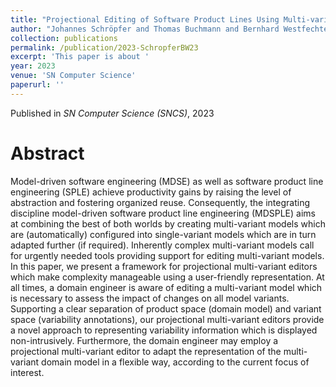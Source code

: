 ```yaml
---
title: "Projectional Editing of Software Product Lines Using Multi-variant Model Editors"
author: "Johannes Schröpfer and Thomas Buchmann and Bernhard Westfechtel"
collection: publications
permalink: /publication/2023-SchropferBW23
excerpt: 'This paper is about '
year: 2023
venue: 'SN Computer Science'
paperurl: ''
---
```


Published in *SN Computer Science (SNCS)*, 2023

Abstract
=====

Model-driven software engineering (MDSE) as well as software product line engineering (SPLE) achieve productivity gains by raising the level of abstraction and fostering organized reuse. Consequently, the integrating discipline model-driven software product line engineering (MDSPLE) aims at combining the best of both worlds by creating multi-variant models which are (automatically) configured into single-variant models which are in turn adapted further (if required). Inherently complex multi-variant models call for urgently needed tools providing support for editing multi-variant models. In this paper, we present a framework for projectional multi-variant editors which make complexity manageable using a user-friendly representation. At all times, a domain engineer is aware of editing a multi-variant model which is necessary to assess the impact of changes on all model variants. Supporting a clear separation of product space (domain model) and variant space (variability annotations), our projectional multi-variant editors provide a novel approach to representing variability information which is displayed non-intrusively. Furthermore, the domain engineer may employ a projectional multi-variant editor to adapt the representation of the multi-variant domain model in a flexible way, according to the current focus of interest.